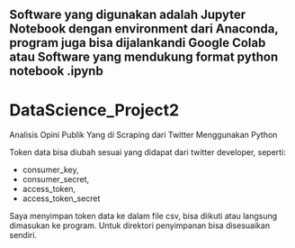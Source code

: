 ## Software yang digunakan adalah Jupyter Notebook dengan environment dari Anaconda, program juga bisa dijalankandi Google Colab atau Software yang mendukung format python notebook .ipynb
#
#
# DataScience_Project2
Analisis Opini Publik Yang di Scraping dari Twitter Menggunakan Python

Token data bisa diubah sesuai yang didapat dari twitter developer, seperti:
- consumer_key,
- consumer_secret,
- access_token,
- access_token_secret 

Saya menyimpan token data ke dalam file csv, bisa diikuti atau langsung dimasukan ke program. Untuk direktori penyimpanan bisa disesuaikan sendiri.
